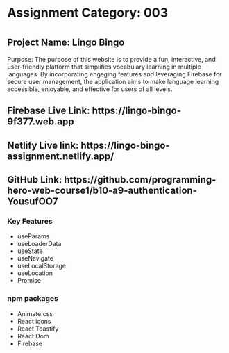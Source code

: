 <h1>Assignment Category: 003<h1>

<h2>Project Name: Lingo Bingo</h2>

<p>Purpose: The purpose of this website is to provide a fun, interactive, and user-friendly platform that simplifies vocabulary learning in multiple languages. By incorporating engaging features and leveraging Firebase for secure user management, the application aims to make language learning accessible, enjoyable, and effective for users of all levels.</p>

<h2>Firebase Live Link: https://lingo-bingo-9f377.web.app</h2>
<h2>Netlify Live link: https://lingo-bingo-assignment.netlify.app/</h2>

<h2>GitHub Link: https://github.com/programming-hero-web-course1/b10-a9-authentication-YousufOO7</h2>

<h3>Key Features</h3>
<ul>
    <li>useParams</li>
    <li>useLoaderData</li>
    <li>useState</li>
    <li>useNavigate</li>
    <li>useLocalStorage</li>
    <li>useLocation</li>
    <li>Promise</li>
</ul>

<h3> npm packages</h3>
<ul>
<li>Animate.css</li>
<li>React icons</li>
<li>React Toastify</li>
<li>React Dom</li>
<li>Firebase</li>
</ul>


